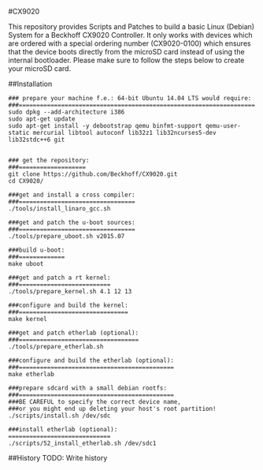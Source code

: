 #CX9020

This repository provides Scripts and Patches to build a basic Linux (Debian) System for a Beckhoff CX9020 Controller.
It only works with devices which are ordered with a special ordering number (CX9020-0100) which ensures that the device boots directly from the microSD card instead of using the internal bootloader.
Please make sure to follow the steps below to create your microSD card.

##Installation
```
### prepare your machine f.e.: 64-bit Ubuntu 14.04 LTS would require:
###===================================================================
sudo dpkg --add-architecture i386
sudo apt-get update
sudo apt-get install -y debootstrap qemu binfmt-support qemu-user-static mercurial libtool autoconf lib32z1 lib32ncurses5-dev lib32stdc++6 git


### get the repository:
###===================
git clone https://github.com/Beckhoff/CX9020.git
cd CX9020/

###get and install a cross compiler:
###=================================
./tools/install_linaro_gcc.sh

###get and patch the u-boot sources:
###=================================
./tools/prepare_uboot.sh v2015.07

###build u-boot:
###=============
make uboot

###get and patch a rt kernel:
###==========================
./tools/prepare_kernel.sh 4.1 12 13

###configure and build the kernel:
###===============================
make kernel

###get and patch etherlab (optional):
###==================================
./tools/prepare_etherlab.sh

###configure and build the etherlab (optional):
###============================================
make etherlab

###prepare sdcard with a small debian rootfs:
###============================================
###BE CAREFUL to specify the correct device name,
###or you might end up deleting your host's root partition!
./scripts/install.sh /dev/sdc

###install etherlab (optional):
=============================
./scripts/52_install_etherlab.sh /dev/sdc1
```

##History
TODO: Write history
